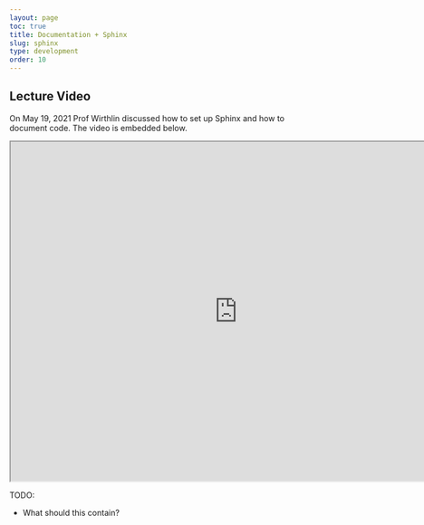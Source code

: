 ```yaml
---
layout: page
toc: true
title: Documentation + Sphinx
slug: sphinx
type: development
order: 10
---
```


## Lecture Video
On May 19, 2021 Prof Wirthlin discussed how to set up Sphinx and how to document code. The video is embedded below. 

<iframe width="800" height="600" src="https://www.youtube.com/embed/hOC9g8ZV5VA"> </iframe>



TODO: 
- What should this contain?